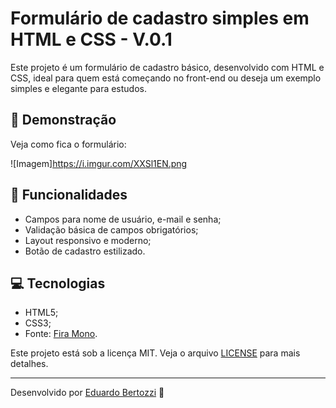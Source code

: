 # Formulário de cadastro simples em HTML e CSS - V.0.1

Este projeto é um formulário de cadastro básico, desenvolvido com HTML e CSS, ideal para quem está começando no front-end ou deseja um exemplo simples e elegante para estudos.

## 🚀 Demonstração

Veja como fica o formulário:

![Imagem]https://i.imgur.com/XXSl1EN.png

## 📝 Funcionalidades

- Campos para nome de usuário, e-mail e senha;
- Validação básica de campos obrigatórios;
- Layout responsivo e moderno;
- Botão de cadastro estilizado.

## 💻 Tecnologias

- HTML5;
- CSS3;
- Fonte: [Fira Mono](https://fonts.google.com/specimen/Fira+Mono).

Este projeto está sob a licença MIT. Veja o arquivo [LICENSE](LICENSE) para mais detalhes.

---

Desenvolvido por [Eduardo Bertozzi](https://github.com/seu-usuario) 🚀
